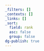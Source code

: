 ```yaml
---
_filters: []
_contexts: []
_links: []
_sort:
  field: rank
  asc: false
  group: false
dg-publish: true
---
```

